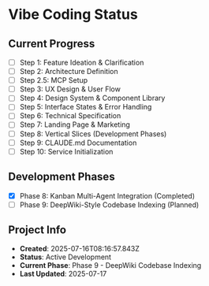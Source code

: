# Vibe Coding Status

## Current Progress
- [ ] Step 1: Feature Ideation & Clarification
- [ ] Step 2: Architecture Definition
- [ ] Step 2.5: MCP Setup
- [ ] Step 3: UX Design & User Flow
- [ ] Step 4: Design System & Component Library
- [ ] Step 5: Interface States & Error Handling
- [ ] Step 6: Technical Specification
- [ ] Step 7: Landing Page & Marketing
- [ ] Step 8: Vertical Slices (Development Phases)
- [ ] Step 9: CLAUDE.md Documentation
- [ ] Step 10: Service Initialization

## Development Phases
- [x] Phase 8: Kanban Multi-Agent Integration (Completed)
- [ ] Phase 9: DeepWiki-Style Codebase Indexing (Planned)

## Project Info
- **Created**: 2025-07-16T08:16:57.843Z
- **Status**: Active Development
- **Current Phase**: Phase 9 - DeepWiki Codebase Indexing
- **Last Updated**: 2025-07-17
